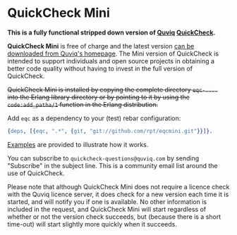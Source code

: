 # QuickCheck Mini

**This is a fully functional stripped down version of [Quviq][quviq]
[QuickCheck][flyer].**

**QuickCheck Mini** is free of charge and the latest version [can be
downloaded from Quviq's homepage][eqcmini]. The Mini version of
QuickCheck is intended to support individuals and open source projects
in obtaining a better code quality without having to invest in the
full version of QuickCheck.

~~QuickCheck Mini is installed by copying the complete directory
`eqc-....` into the Erlang library directory or by pointing to it by
using the `code:add_patha/1` function in the Erlang distribution.~~

Add `eqc` as a dependency to your (test) rebar configuration:

``` erlang
{deps, [{eqc, ".*", {git, "git://github.com/rpt/eqcmini.git"}}]}.
```

[Examples](examples) are provided to illustrate how it works.

You can subscribe to `quickcheck-questions@quviq.com` by sending
"Subscribe" in the subject line. This is a community email list around
the use of QuickCheck.

Please note that although QuickCheck Mini does not require a licence
check with the Quviq licence server, it does check for a new version
each time it is started, and will notify you if one is available. No
other information is included in the request, and QuickCheck Mini will
start regardless of whether or not the version check succeeds, but
(because there is a short time-out) will start slightly more quickly
when it succeeds.

[eqcmini]: http://quviq.com/downloads/eqcmini.zip
[quviq]: http://quviq.com/index.html
[flyer]: http://quviq.com/documents/QuviqFlyer.pdf
